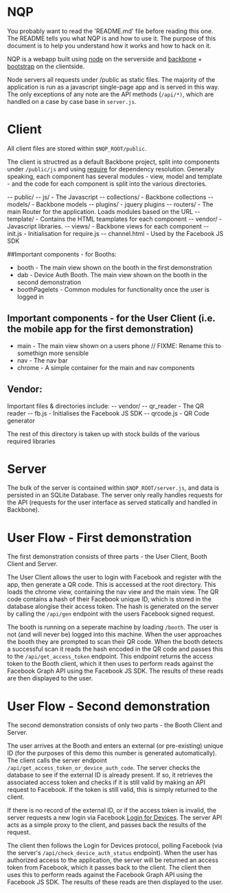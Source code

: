 NQP
=======================

You probably want to read the 'README.md' file before reading this one. The README tells you what NQP is and how to use it. The purpose of this document is to help you understand how it works and how to hack on it.

NQP is a webapp built using [node](http://nodejs.org/ "node.js") on the serverside and [backbone](http://backbonejs.org/ "backbone.js") + [bootstrap](http://twitter.github.com/bootstrap "Twitter Bootstrap") on the clientside. 

Node servers all requests under /public as static files. The majority of the application is run as a javascript single-page app and is served in this way. The only exceptions of any note are the API methods (`/api/*)`, which are handled on a case by case base in `server.js`.

# Client
All client files are stored within `$NQP_ROOT/public`.

The client is structred as a default Backbone project, split into components under `/public/js` and using [require](http://requirejs.org/ "Require JS") for dependency resolution. Generally speaking, each component has several modules -  view, model and template - and the code for each component is split into the various directories.

-- public/
  -- js/              - The Javascript
    -- collections/   - Backbone collections
    -- models/        - Backbone models
    -- plugins/       - jquery plugins
    -- routers/       - The main Router for the application. Loads modules based on the URL
    -- template/      - Contains the HTML teamplates for each component
    -- vendor/        - Javascript libraries.
    -- views/         - Backbone views for each component
    -- init.js        - Initialisation for require.js
  -- channel.html   - Used by the Facebook JS SDK

##Important components - for Booths:
 * booth         - The main view shown on the booth in the first demonstration
 * dab           - Device Auth Booth. The main view shown on the booth in the second demonstration
 * boothPagelets - Common modules for functionality once the user is logged in 

## Important components - for the User Client (i.e. the mobile app for the first demonstration)
 * main    - The main view shown on a users phone // FIXME: Rename this to somethign more sensible
 * nav     - The nav bar
 * chrome  - A simple container for the main and nav components

## Vendor:
Important files & directories include:
-- vendor/
 -- qr_reader    - The QR reader
 -- fb.js        - Initialises the Facebook JS SDK
 -- qrcode.js    - QR Code generator

The rest of this directory is taken up with stock builds of the various required libraries

# Server
The bulk of the server is contained within `$NQP_ROOT/server.js`, and data is persisted in an SQLite Database. The server only really handles requests for the API (requests for the user interface as served statically and handled in Backbone).

# User Flow - First demonstration
The first demonstration consists of three parts - the User Client, Booth Client and Server.

The User Client allows the user to login with Facebook and register with the app, then generate a QR code. This is accessed at the root directory. This loads the chrome view, containing the nav view and the main view. The QR code contains a hash of their Facebook unique ID, which is stored in the database alongise their access token. The hash is generated on the server by calling the `/api/gen` endpoint with the users Facebook signed request.

The booth is running on a seperate machine by loading `/booth`. The user is not (and will never be) logged into this machine. When the user approaches the booth they are prompted to scan their QR code. When the booth detects a successful scan it reads the hash encoded in the QR code and passes this to the `/api/get_access_token` endpoint. This endpoint returns the access token to the Booth client, which it then uses to perform reads against the Facebook Graph API using the Facebook JS SDK. The results of these reads are then displayed to the user.

# User Flow - Second demonstration
The second demonstration consists of only two parts - the Booth Client and Server.

The user arrives at the Booth and enters an external (or pre-existing) unique ID (for the purposes of this demo this number is generated automatically). The client calls the server endpoint `/api/get_access_token_or_device_auth_code`. The server checks the database to see if the external ID is already present. If so, it retrieves the associated access token and checks if it is still valid by making an API request to Facebook. If the token is still valid, this is simply returned to the client.

If there is no record of the external ID, or if the access token is invalid, the server requests a new login via Facebook [Login for Devices](https://developers.facebook.com/docs/howtos/login/devices/ "Login for Devices Documentation"). The server API acts as a simple proxy to the client, and passes back the results of the request.

The client then follows the Login for Devices protocol, polling Facebook (via the server's `/api/check_device_auth_status` endpoint). When the user has authorized access to the application, the server will be returned an access token from Facebook, which it passes back to the client. The client then uses this to perform reads against the Facebook Graph API using the Facebook JS SDK. The results of these reads are then displayed to the user.
